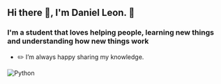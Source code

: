 ## Hi there :wave:, I'm Daniel Leon. :vulcan_salute:

### I'm a student that loves helping people, learning new things and understanding how new things work 

- :pencil2: I’m always happy sharing my knowledge.

![Python](https://img.shields.io/badge/Python-✓-brightgreen)

